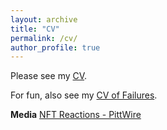 ```yaml
---
layout: archive
title: "CV"
permalink: /cv/
author_profile: true
---
```


Please see my [CV](https://mhamilton-pitt.github.io/files/Resume_CV.pdf).

For fun, also see my [CV of Failures](https://mhamilton-pitt.github.io/files/CV_of_Failure.pdf).

**Media**
[NFT Reactions - PittWire](https://www.pittwire.pitt.edu/news/what-nft-pitt-experts-explain-digital-tokens)
